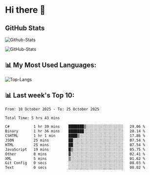 # Hi there 👋

## GitHub Stats
![Github-Stats](https://github-readme-stats-sigma-five.vercel.app/api?username=ltorson&show_icons=true&theme=radical&count_private=true&show=reviews,discussions_started,discussions_answered,prs_merged,prs_merged_percentage)

![GitHub-Stats](https://github-readme-stats.vercel.app/api/wakatime?username=LeeTorson&theme=synthwave&size_weight=0.5&count_weight=0.5&title_color=36F9F6&langs_count=10&count_private=true)

## 📊 My Most Used Languages:
![Top-Langs](https://github-readme-stats-sigma-five.vercel.app/api/top-langs/?username=LTorson&layout=compact&langs_count=10)


## 📊 Last week's Top 10:
<!--START_SECTION:waka-->

```txt
From: 18 October 2025 - To: 25 October 2025

Total Time: 5 hrs 43 mins

C#           1 hr 39 mins    ███████▒░░░░░░░░░░░░░░░░░   29.06 %
Binary       1 hr 36 mins    ███████░░░░░░░░░░░░░░░░░░   28.14 %
CSHTML       1 hr 1 min      ████▒░░░░░░░░░░░░░░░░░░░░   17.86 %
JSON         25 mins         ██░░░░░░░░░░░░░░░░░░░░░░░   07.54 %
HTML         25 mins         ██░░░░░░░░░░░░░░░░░░░░░░░   07.54 %
JavaScript   19 mins         █▒░░░░░░░░░░░░░░░░░░░░░░░   05.75 %
Other        8 mins          ▓░░░░░░░░░░░░░░░░░░░░░░░░   02.41 %
XML          5 mins          ▒░░░░░░░░░░░░░░░░░░░░░░░░   01.62 %
Git Config   0 secs          ░░░░░░░░░░░░░░░░░░░░░░░░░   00.03 %
Text         0 secs          ░░░░░░░░░░░░░░░░░░░░░░░░░   00.02 %
```

<!--END_SECTION:waka-->

